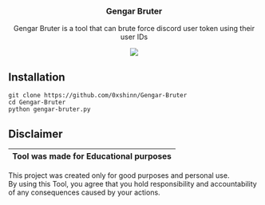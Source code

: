 <h3 align="center">   
   Gengar Bruter
   </h3> 
 <p align="center"> 
 Gengar Bruter is a tool that can brute force discord user token using their user IDs
 </p> 
<p align="center">
<img src="https://cdn.discordapp.com/attachments/1175528789619511366/1183067348521996390/Screenshot_2023_1209_232443.png?ex=6586fc54&is=65748754&hm=a24a7c0fe8a88b355229e1f8885fc457494ec7326cc239eeb71590988fc15f33&">
</p>
  
 <h2>Installation</h2> 
  
 ``` 
 git clone https://github.com/0xshinn/Gengar-Bruter
 cd Gengar-Bruter
 python gengar-bruter.py
 ``` 

 ## Disclaimer  
  
  |Tool was made for Educational purposes|  
  |-------------------------------------------------|  
  This project was created only for good purposes and personal use.  
  By using this Tool, you agree that you hold responsibility and accountability of any consequences caused by your actions.  
 
   
